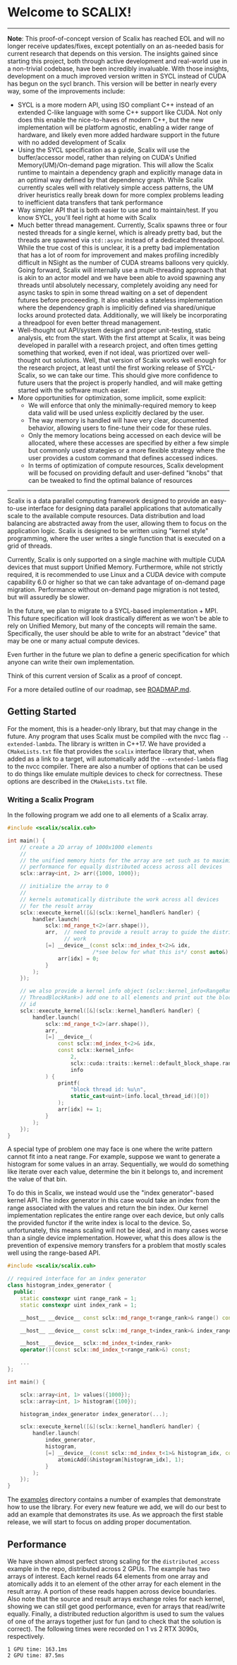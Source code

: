 # Welcome to SCALIX!
---
**Note**: This proof-of-concept version of Scalix has reached EOL and will no longer receive
updates/fixes, except potentially on an as-needed basis for current research that depends on this
version. The insights gained since starting this project, both through active development and
real-world use in a non-trivial codebase, have been incredibly invaluable. With those insights,
development on a much improved version written in SYCL instead of CUDA has begun on the sycl
branch. This version will be better in nearly every way, some of the improvements include:

- SYCL is a more modern API, using ISO compliant C++ instead of an extended C-like language with
  some C++ support like CUDA. Not only does this enable the nice-to-haves of modern C++, but the
  new implementation will be platform agnostic, enabling a wider range of hardware, and likely
  even more added hardware support in the future with no added development of Scalix
- Using the SYCL specification as a guide, Scalix will use the buffer/accessor model, rather
  than relying on CUDA's Unified Memory(UM)/On-demand page migration. This will allow the Scalix
  runtime to maintain a dependency graph and explicitly manage data in an optimal way defined by
  that dependency graph. While Scalix currently scales well with relatively simple access patterns,
  the UM driver heuristics really break down for more complex problems leading to inefficient data
  transfers that tank performance
- Way simpler API that is both easier to use and to maintain/test. If you know SYCL, you'll feel right
  at home with Scalix
- Much better thread management. Currently, Scalix spawns three or four nested threads for a single kernel, which
  is already pretty bad, but the threads are spawned via `std::async` instead of a dedicated threadpool. While the
  true cost of this is unclear, it is a pretty bad implementation that has a lot of room for improvement and makes
  profiling incredibly difficult in NSight as the number of CUDA streams balloons very quickly. Going forward,
  Scalix will internally use a multi-threading approach that is akin to an actor model and we have been able to
  avoid spawning any threads until absolutely necessary, completely avoiding any need for async tasks to spin in
  some thread waiting on a set of dependent futures before proceeeding. It also enables a stateless implementation
  where the dependency graph is implicitly defined via shared/unique locks around protected data.
  Additionally, we will likely be incorporating a threadpool for even better thread management.
- Well-thought out API/system design and proper unit-testing, static analysis, etc from the start. With the first
  attempt at Scalix, it was being developed in parallel with a research project, and often times getting something
  that worked, even if not ideal, was priortized over well-thought out solutions. Well, that version of Scalix works
  well enough for the research project, at least until the first working release of SYCL-Scalix, so we can take
  our time. This should give more confidence to future users that the project is properly handled, and will make
  getting started with the software much easier.
- More opportunities for optimization, some implicit, some explicit:
    - We will enforce that only the minimally-required memory to keep data valid will be used unless explicitly declared by the user.
    - The way memory is handled will have very clear, documented behavior, allowing users to fine-tune their code for these rules.
    - Only the memory locations being accessed on each device will be allocated, where these accesses are specified by either a few
      simple but commonly used strategies or a more flexible strategy where the user provides a custom command that defines accessed indices.
    - In terms of optimization of compute resources, Scalix development will be focused on providing default and user-defined "knobs"
      that can be tweaked to find the optimal balance of resources
---

Scalix is a data parallel computing framework designed to provide an easy-to-use
interface for designing data parallel applications that automatically scale to
the available compute resources. Data distribution and load balancing are
abstracted away from the user, allowing them to focus on the application logic.
Scalix is designed to be written using "kernel style" programming, where the
user writes a single function that is executed on a grid of threads.

Currently, Scalix is only supported on a single machine with multiple CUDA
devices that must support Unified Memory. Furthermore, while not strictly
required, it is recommended to use Linux and a CUDA device with compute
capability 6.0 or higher so that we can take advantage of on-demand page
migration. Performance without on-demand page migration is not tested, but will
assuredly be slower.

In the future, we plan to migrate to a SYCL-based implementation + MPI. This
future specification will look drastically different as we won't be able to rely
on Unified Memory, but many of the concepts will remain the same. Specifically,
the user should be able to write for an abstract "device" that may be one or
many actual compute devices.

Even further in the future we plan to define a generic specification for which
anyone can write their own implementation.

Think of this current version of Scalix as a proof of concept.

For a more detailed outline of our roadmap, see [ROADMAP.md](ROADMAP.md).

## Getting Started

For the moment, this is a header-only library, but that may change in the
future. Any program that uses Scalix must be compiled with the nvcc flag
`--extended-lambda`. The library is written in C++17. We have provided a
`CMakeLists.txt` file that provides the `scalix` interface library that, when
added as a link to a target, will automatically add the `--extended-lambda` flag
to the nvcc compiler. There are also a number of options that can be used to do
things like emulate multiple devices to check for correctness. These options are
described in the `CMakeLists.txt` file.

### Writing a Scalix Program

In the following program we add one to all elements of a Scalix array.

```c++
#include <scalix/scalix.cuh>

int main() {
    // create a 2D array of 1000x1000 elements
    //
    // the unified memory hints for the array are set such as to maximize
    // performance for equally distributed access across all devices
    sclx::array<int, 2> arr({1000, 1000});

    // initialize the array to 0
    //
    // kernels automatically distribute the work across all devices
    // for the result array
    sclx::execute_kernel([&](sclx::kernel_handler& handler) {
        handler.launch(
            sclx::md_range_t<2>(arr.shape()),
            arr,  // need to provide a result array to guide the distribution of
                  // work
            [=] __device__(const sclx::md_index_t<2>& idx,
                           /*see below for what this is*/ const auto&) {
                arr[idx] = 0;
            }
        );
    });

    // we also provide a kernel info object (sclx::kernel_info<RangeRank,
    // ThreadBlockRank>) add one to all elements and print out the block thread
    // id
    sclx::execute_kernel([&](sclx::kernel_handler& handler) {
        handler.launch(
            sclx::md_range_t<2>(arr.shape()),
            arr,
            [=] __device__(
                const sclx::md_index_t<2>& idx,
                const sclx::kernel_info<
                    2,
                    sclx::cuda::traits::kernel::default_block_shape.rank()>&
                    info
            ) {
                printf(
                    "block thread id: %u\n",
                    static_cast<uint>(info.local_thread_id()[0])
                );
                arr[idx] += 1;
            }
        );
    });
}
```

A special type of problem one may face is one where the write pattern cannot fit
into a neat range. For example, suppose we want to generate a histogram for some
values in an array. Sequentially, we would do something like iterate over each
value, determine the bin it belongs to, and increment the value of that bin.

To do this in Scalix, we instead would use the "index generator"-based kernel
API. The index generator in this case would take an index from the range
associated with the values and return the bin index. Our kernel implementation
replicates the entire range over each device, but only calls the provided
functor if the write index is local to the device. So, unfortunately, this means
scaling will not be ideal, and in many cases worse than a single device
implementation. However, what this does allow is the prevention of expensive
memory transfers for a problem that mostly scales well using the range-based
API.

```c++
#include <scalix/scalix.cuh>

// required interface for an index generator
class histogram_index_generator {
  public:
    static constexpr uint range_rank = 1;
    static constexpr uint index_rank = 1;

    __host__ __device__ const sclx::md_range_t<range_rank>& range() const;

    __host__ __device__ const sclx::md_range_t<index_rank>& index_range() const;

    __host__ __device__ sclx::md_index_t<index_rank>
    operator()(const sclx::md_index_t<range_rank>&) const;

    ...
};

int main() {

    sclx::array<int, 1> values({1000});
    sclx::array<int, 1> histogram({100});

    histogram_index_generator index_generator(...);

    sclx::execute_kernel([&](sclx::kernel_handler& handler) {
        handler.launch(
            index_generator,
            histogram,
            [=] __device__(const sclx::md_index_t<1>& histogram_idx, const auto&) {
                atomicAdd(&histogram[histogram_idx], 1);
            }
        );
    });
}

```

The [examples](examples) directory contains a number of examples that
demonstrate how to use the library. For every new feature we add, we will do our
best to add an example that demonstrates its use. As we approach the first
stable release, we will start to focus on adding proper documentation.

## Performance

We have shown almost perfect strong scaling for the `distributed_access` example
in the repo, distributed across 2 GPUs. The example has two arrays of interest.
Each kernel reads 64 elements from one array and atomically adds it to an
element of the other array for each element in the result array. A portion of
these reads happen across device boundaries. Also note that the source and
result arrays exchange roles for each kernel, showing we can still get good
performance, even for arrays that read/write equally. Finally, a distributed
reduction algorithm is used to sum the values of one of the arrays together just
for fun (and to check that the solution is correct). The following times were
recorded on 1 vs 2 RTX 3090s, respectively.

```
1 GPU time: 163.1ms
2 GPU time: 87.5ms
```
